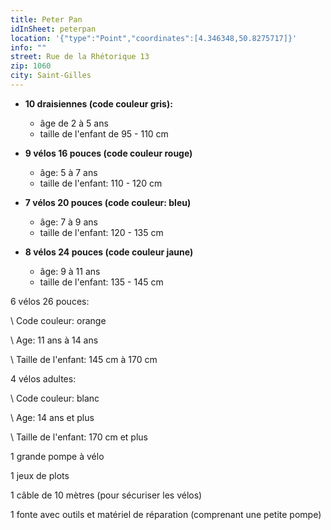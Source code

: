 ```yaml
---
title: Peter Pan
idInSheet: peterpan
location: '{"type":"Point","coordinates":[4.346348,50.8275717]}'
info: ""
street: Rue de la Rhétorique 13
zip: 1060
city: Saint-Gilles
---
```

* **10 draisiennes (code couleur gris):**

  * âge de 2 à 5 ans
  * taille de l'enfant de 95 - 110 cm                              
* **9 vélos 16 pouces (code couleur rouge)**

  * âge: 5 à 7 ans
  * taille de l'enfant: 110 - 120 cm   
* **7 vélos 20 pouces (code couleur: bleu)**

  *  âge: 7 à 9 ans
  * taille de l'enfant: 120 - 135 cm
* **8 vélos 24 pouces (code couleur jaune)**

  * âge: 9 à 11 ans
  * taille de l'enfant: 135 - 145 cm 

6 vélos 26 pouces:

\    Code couleur: orange

\    Age: 11 ans à 14 ans

\    Taille de l'enfant: 145 cm à 170 cm

4 vélos adultes:

\    Code couleur: blanc

\    Age: 14 ans et plus

\    Taille de l'enfant: 170 cm et plus

1 grande pompe à vélo

1 jeux de plots

1 câble de 10 mètres (pour sécuriser les vélos) 

1 fonte avec outils et matériel de réparation (comprenant une petite pompe)